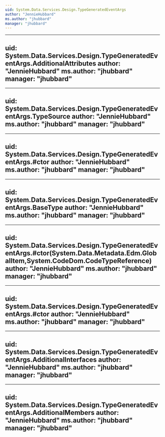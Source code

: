 ```yaml
---
uid: System.Data.Services.Design.TypeGeneratedEventArgs
author: "JennieHubbard"
ms.author: "jhubbard"
manager: "jhubbard"
---
```


---
uid: System.Data.Services.Design.TypeGeneratedEventArgs.AdditionalAttributes
author: "JennieHubbard"
ms.author: "jhubbard"
manager: "jhubbard"
---

---
uid: System.Data.Services.Design.TypeGeneratedEventArgs.TypeSource
author: "JennieHubbard"
ms.author: "jhubbard"
manager: "jhubbard"
---

---
uid: System.Data.Services.Design.TypeGeneratedEventArgs.#ctor
author: "JennieHubbard"
ms.author: "jhubbard"
manager: "jhubbard"
---

---
uid: System.Data.Services.Design.TypeGeneratedEventArgs.BaseType
author: "JennieHubbard"
ms.author: "jhubbard"
manager: "jhubbard"
---

---
uid: System.Data.Services.Design.TypeGeneratedEventArgs.#ctor(System.Data.Metadata.Edm.GlobalItem,System.CodeDom.CodeTypeReference)
author: "JennieHubbard"
ms.author: "jhubbard"
manager: "jhubbard"
---

---
uid: System.Data.Services.Design.TypeGeneratedEventArgs.#ctor
author: "JennieHubbard"
ms.author: "jhubbard"
manager: "jhubbard"
---

---
uid: System.Data.Services.Design.TypeGeneratedEventArgs.AdditionalInterfaces
author: "JennieHubbard"
ms.author: "jhubbard"
manager: "jhubbard"
---

---
uid: System.Data.Services.Design.TypeGeneratedEventArgs.AdditionalMembers
author: "JennieHubbard"
ms.author: "jhubbard"
manager: "jhubbard"
---
